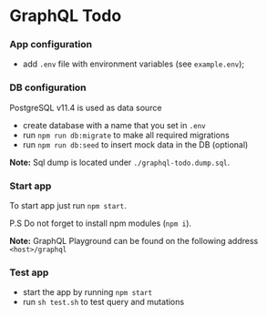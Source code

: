# GraphQL Todo

### App configuration

- add `.env` file with environment variables (see `example.env`);

### DB configuration

PostgreSQL v11.4 is used as data source

- create database with a name that you set in `.env`
- run `npm run db:migrate` to make all required migrations
- run `npm run db:seed` to insert mock data in the DB (optional)

**Note:** Sql dump is located under `./graphql-todo.dump.sql`.

### Start app

To start app just run `npm start`.

P.S Do not forget to install npm modules (`npm i`).

**Note:** GraphQL Playground can be found on the following address `<host>/graphql`

### Test app

- start the app by running `npm start`
- run `sh test.sh` to test query and mutations

